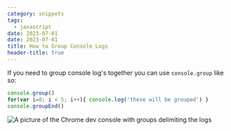 ```yaml
---
category: snippets
tags:
  - javascript
date: 2023-07-01 
date: 2023-07-01 
title: How to Group Console Logs
header-title: true
---
```


If you need to group console log's together you can use `console.group` like so:

```javascript
console.group()
for(var i=0; i < 5; i++){ console.log('these will be grouped') }
console.groupEnd()
```

![A picture of the Chrome dev console with groups delimiting the logs](/assets/img/consolegroup.jpg)

